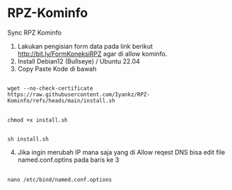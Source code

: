 # RPZ-Kominfo

Sync RPZ Kominfo

1. Lakukan pengisian form data pada link berikut http://bit.ly/FormKoneksiRPZ agar di allow kominfo.
2. Install Debian12 (Bullseye) / Ubuntu 22.04
3. Copy Paste Kode di bawah
##
    wget --no-check-certificate https://raw.githubusercontent.com/Iyankz/RPZ-Kominfo/refs/heads/main/install.sh
##
    chmod +x install.sh
##
    sh install.sh
4. Jika ingin merubah IP mana saja yang di Allow reqest DNS bisa edit file named.conf.optins pada baris ke 3
##
    nano /etc/bind/named.conf.options
